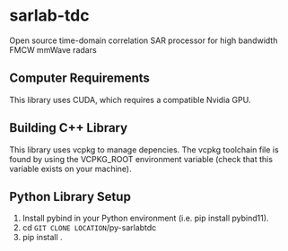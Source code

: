 # sarlab-tdc
Open source time-domain correlation SAR processor for high bandwidth FMCW mmWave radars

## Computer Requirements
This library uses CUDA, which requires a compatible Nvidia GPU.

## Building C++ Library
This library uses vcpkg to manage depencies. The vcpkg toolchain file is found
by using the VCPKG_ROOT environment variable (check that this variable exists on
your machine).

## Python Library Setup
1) Install pybind in your Python environment (i.e. pip install pybind11).
2) cd `GIT CLONE LOCATION`/py-sarlabtdc
3) pip install .
